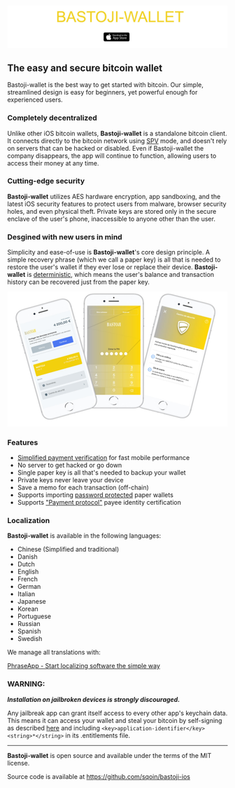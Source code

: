 [![Bastoji-wallet](/images/BASTOJI-WALLET.jpg)](https://itunes.apple.com/app/Bastoji-walletwallet/id885251393)
## The easy and secure bitcoin wallet

Bastoji-wallet is the best way to get started with bitcoin. Our simple, streamlined design is easy for beginners, yet powerful enough for experienced users.

### Completely decentralized

Unlike other iOS bitcoin wallets, **Bastoji-wallet** is a standalone bitcoin client. It connects directly to the bitcoin network using [SPV](https://en.bitcoin.it/wiki/Thin_Client_Security#Header-Only_Clients) mode, and doesn't rely on servers that can be hacked or disabled. Even if Bastoji-wallet the company disappears, the app will continue to function, allowing users to access their money at any time.

### Cutting-edge security

**Bastoji-wallet** utilizes AES hardware encryption, app sandboxing, and the latest iOS security features to protect users from malware, browser security holes, and even physical theft. Private keys are stored only in the secure enclave of the user's phone, inaccessible to anyone other than the user.

### Desgined with new users in mind

Simplicity and ease-of-use is **Bastoji-wallet**'s core design principle. A simple recovery phrase (which we call a paper key) is all that is needed to restore the user's wallet if they ever lose or replace their device. **Bastoji-wallet** is [deterministic](https://github.com/bitcoin/bips/blob/master/bip-0032.mediawiki), which means the user's balance and transaction history can be recovered just from the paper key.

![screenshots](/images/bastoji.jpg)

### Features

- [Simplified payment verification](https://github.com/bitcoin/bips/blob/master/bip-0037.mediawiki) for fast mobile performance
- No server to get hacked or go down
- Single paper key is all that's needed to backup your wallet
- Private keys never leave your device
- Save a memo for each transaction (off-chain)
- Supports importing [password protected](https://github.com/bitcoin/bips/blob/master/bip-0038.mediawiki) paper wallets
- Supports ["Payment protocol"](https://github.com/bitcoin/bips/blob/master/bip-0070.mediawiki) payee identity certification

### Localization

**Bastoji-wallet** is available in the following languages:

- Chinese (Simplified and traditional)
- Danish
- Dutch
- English
- French
- German
- Italian
- Japanese
- Korean
- Portuguese
- Russian
- Spanish
- Swedish

We manage all translations with:

[PhraseApp - Start localizing software the simple way](https://phraseapp.com)

### WARNING:

***Installation on jailbroken devices is strongly discouraged.***

Any jailbreak app can grant itself access to every other app's keychain data. This means it can access your wallet and steal your bitcoin by self-signing as described [here](http://www.saurik.com/id/8) and including `<key>application-identifier</key><string>*</string>` in its .entitlements file.

---

**Bastoji-wallet** is open source and available under the terms of the MIT license.

Source code is available at https://github.com/sqoin/bastoji-ios
